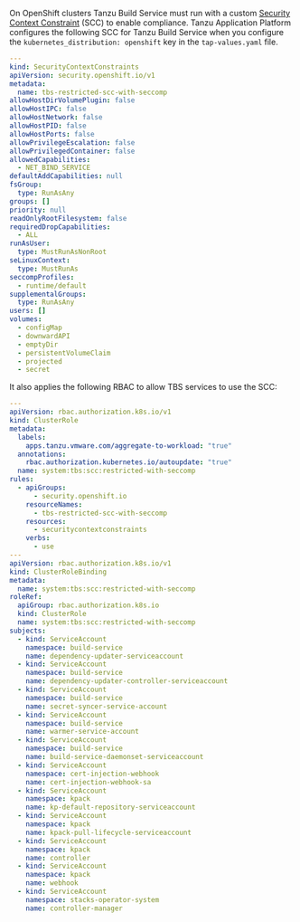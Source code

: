 On OpenShift clusters Tanzu Build Service must run with a custom [Security Context Constraint](https://docs.openshift.com/container-platform/4.10/authentication/managing-security-context-constraints.html) (SCC) to enable compliance.
Tanzu Application Platform configures the following SCC for Tanzu Build Service when you configure the `kubernetes_distribution: openshift` key in the `tap-values.yaml` file.

```yaml
---
kind: SecurityContextConstraints
apiVersion: security.openshift.io/v1
metadata:
  name: tbs-restricted-scc-with-seccomp
allowHostDirVolumePlugin: false
allowHostIPC: false
allowHostNetwork: false
allowHostPID: false
allowHostPorts: false
allowPrivilegeEscalation: false
allowPrivilegedContainer: false
allowedCapabilities:
  - NET_BIND_SERVICE
defaultAddCapabilities: null
fsGroup:
  type: RunAsAny
groups: []
priority: null
readOnlyRootFilesystem: false
requiredDropCapabilities:
  - ALL
runAsUser:
  type: MustRunAsNonRoot
seLinuxContext:
  type: MustRunAs
seccompProfiles:
  - runtime/default
supplementalGroups:
  type: RunAsAny
users: []
volumes:
  - configMap
  - downwardAPI
  - emptyDir
  - persistentVolumeClaim
  - projected
  - secret
```

It also applies the following RBAC to allow TBS services to use the SCC:

```yaml
---
apiVersion: rbac.authorization.k8s.io/v1
kind: ClusterRole
metadata:
  labels:
    apps.tanzu.vmware.com/aggregate-to-workload: "true"
  annotations:
    rbac.authorization.kubernetes.io/autoupdate: "true"
  name: system:tbs:scc:restricted-with-seccomp
rules:
  - apiGroups:
      - security.openshift.io
    resourceNames:
      - tbs-restricted-scc-with-seccomp
    resources:
      - securitycontextconstraints
    verbs:
      - use
---
apiVersion: rbac.authorization.k8s.io/v1
kind: ClusterRoleBinding
metadata:
  name: system:tbs:scc:restricted-with-seccomp
roleRef:
  apiGroup: rbac.authorization.k8s.io
  kind: ClusterRole
  name: system:tbs:scc:restricted-with-seccomp
subjects:
  - kind: ServiceAccount
    namespace: build-service
    name: dependency-updater-serviceaccount
  - kind: ServiceAccount
    namespace: build-service
    name: dependency-updater-controller-serviceaccount
  - kind: ServiceAccount
    namespace: build-service
    name: secret-syncer-service-account
  - kind: ServiceAccount
    namespace: build-service
    name: warmer-service-account
  - kind: ServiceAccount
    namespace: build-service
    name: build-service-daemonset-serviceaccount
  - kind: ServiceAccount
    namespace: cert-injection-webhook
    name: cert-injection-webhook-sa
  - kind: ServiceAccount
    namespace: kpack
    name: kp-default-repository-serviceaccount
  - kind: ServiceAccount
    namespace: kpack
    name: kpack-pull-lifecycle-serviceaccount
  - kind: ServiceAccount
    namespace: kpack
    name: controller
  - kind: ServiceAccount
    namespace: kpack
    name: webhook
  - kind: ServiceAccount
    namespace: stacks-operator-system
    name: controller-manager
```
